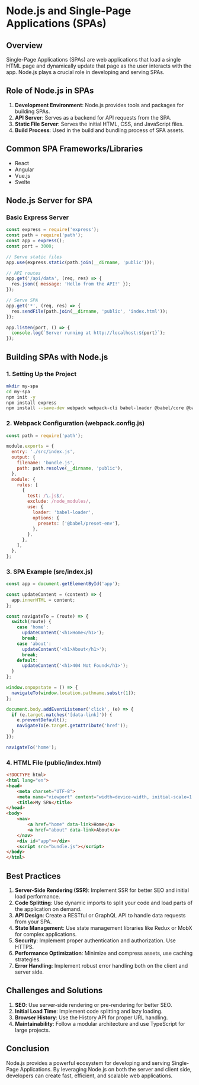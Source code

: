 # Node.js and Single-Page Applications (SPAs)

## Overview

Single-Page Applications (SPAs) are web applications that load a single HTML page and dynamically update that page as the user interacts with the app. Node.js plays a crucial role in developing and serving SPAs.

## Role of Node.js in SPAs

1. **Development Environment**: Node.js provides tools and packages for building SPAs.
2. **API Server**: Serves as a backend for API requests from the SPA.
3. **Static File Server**: Serves the initial HTML, CSS, and JavaScript files.
4. **Build Process**: Used in the build and bundling process of SPA assets.

## Common SPA Frameworks/Libraries

- React
- Angular
- Vue.js
- Svelte

## Node.js Server for SPA

### Basic Express Server

```javascript
const express = require('express');
const path = require('path');
const app = express();
const port = 3000;

// Serve static files
app.use(express.static(path.join(__dirname, 'public')));

// API routes
app.get('/api/data', (req, res) => {
  res.json({ message: 'Hello from the API!' });
});

// Serve SPA
app.get('*', (req, res) => {
  res.sendFile(path.join(__dirname, 'public', 'index.html'));
});

app.listen(port, () => {
  console.log(`Server running at http://localhost:${port}`);
});
```

## Building SPAs with Node.js

### 1. Setting Up the Project

```bash
mkdir my-spa
cd my-spa
npm init -y
npm install express
npm install --save-dev webpack webpack-cli babel-loader @babel/core @babel/preset-env
```

### 2. Webpack Configuration (webpack.config.js)

```javascript
const path = require('path');

module.exports = {
  entry: './src/index.js',
  output: {
    filename: 'bundle.js',
    path: path.resolve(__dirname, 'public'),
  },
  module: {
    rules: [
      {
        test: /\.js$/,
        exclude: /node_modules/,
        use: {
          loader: 'babel-loader',
          options: {
            presets: ['@babel/preset-env'],
          },
        },
      },
    ],
  },
};
```

### 3. SPA Example (src/index.js)

```javascript
const app = document.getElementById('app');

const updateContent = (content) => {
  app.innerHTML = content;
};

const navigateTo = (route) => {
  switch(route) {
    case 'home':
      updateContent('<h1>Home</h1>');
      break;
    case 'about':
      updateContent('<h1>About</h1>');
      break;
    default:
      updateContent('<h1>404 Not Found</h1>');
  }
};

window.onpopstate = () => {
  navigateTo(window.location.pathname.substr(1));
};

document.body.addEventListener('click', (e) => {
  if (e.target.matches('[data-link]')) {
    e.preventDefault();
    navigateTo(e.target.getAttribute('href'));
  }
});

navigateTo('home');
```

### 4. HTML File (public/index.html)

```html
<!DOCTYPE html>
<html lang="en">
<head>
    <meta charset="UTF-8">
    <meta name="viewport" content="width=device-width, initial-scale=1.0">
    <title>My SPA</title>
</head>
<body>
    <nav>
        <a href="home" data-link>Home</a>
        <a href="about" data-link>About</a>
    </nav>
    <div id="app"></div>
    <script src="bundle.js"></script>
</body>
</html>
```

## Best Practices

1. **Server-Side Rendering (SSR)**: Implement SSR for better SEO and initial load performance.
2. **Code Splitting**: Use dynamic imports to split your code and load parts of the application on demand.
3. **API Design**: Create a RESTful or GraphQL API to handle data requests from your SPA.
4. **State Management**: Use state management libraries like Redux or MobX for complex applications.
5. **Security**: Implement proper authentication and authorization. Use HTTPS.
6. **Performance Optimization**: Minimize and compress assets, use caching strategies.
7. **Error Handling**: Implement robust error handling both on the client and server side.

## Challenges and Solutions

1. **SEO**: Use server-side rendering or pre-rendering for better SEO.
2. **Initial Load Time**: Implement code splitting and lazy loading.
3. **Browser History**: Use the History API for proper URL handling.
4. **Maintainability**: Follow a modular architecture and use TypeScript for large projects.

## Conclusion

Node.js provides a powerful ecosystem for developing and serving Single-Page Applications. By leveraging Node.js on both the server and client side, developers can create fast, efficient, and scalable web applications.

